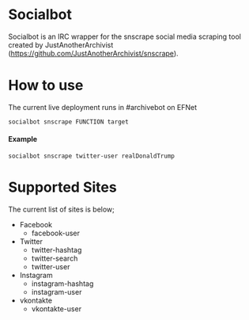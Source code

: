 Socialbot
=============

Socialbot is an IRC wrapper for the snscrape social media scraping tool created by JustAnotherArchivist (https://github.com/JustAnotherArchivist/snscrape).

How to use
=============

The current live deployment runs in #archivebot on EFNet

```
socialbot snscrape FUNCTION target
```

#### Example

```
socialbot snscrape twitter-user realDonaldTrump
```

Supported Sites
=============

The current list of sites is below;

* Facebook
    * facebook-user
* Twitter
    * twitter-hashtag
    * twitter-search
    * twitter-user
* Instagram
    * instagram-hashtag
    * instagram-user
* vkontakte
    * vkontakte-user
